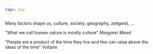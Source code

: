 ```yaml
---
tags: psy
---
```

Many factors shape us, culture, society, geography, zeitgeist, ...  

"What we call human nature is mostly culture"  _Margaret Mead_ 

"People are a product of the time they live and few can raise above the ideas of the time" _Voltaire_ 
